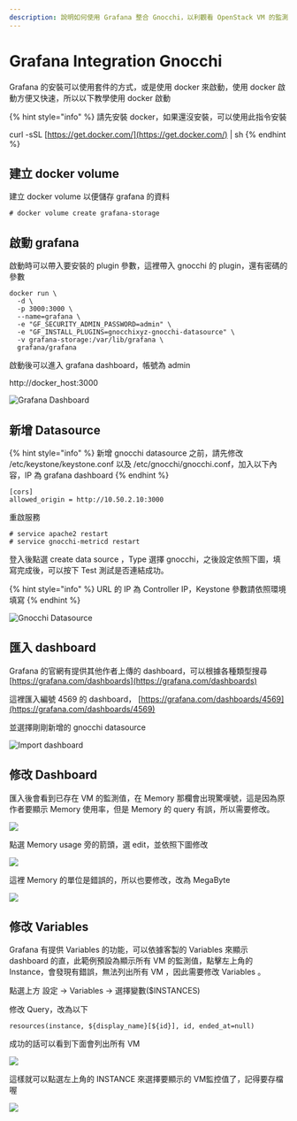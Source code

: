 ```yaml
---
description: 說明如何使用 Grafana 整合 Gnocchi，以利觀看 OpenStack VM 的監測值
---
```


# Grafana Integration Gnocchi

Grafana 的安裝可以使用套件的方式，或是使用 docker 來啟動，使用 docker 啟動方便又快速，所以以下教學使用 docker 啟動

{% hint style="info" %}
請先安裝 docker，如果還沒安裝，可以使用此指令安裝 

 curl -sSL [https://get.docker.com/](https://get.docker.com/) \| sh
{% endhint %}

## 建立 docker volume

建立 docker volume 以便儲存 grafana 的資料 

```text
# docker volume create grafana-storage
```

## 啟動 grafana

啟動時可以帶入要安裝的 plugin 參數，這裡帶入 gnocchi 的 plugin，還有密碼的參數

```text
docker run \
  -d \
  -p 3000:3000 \
  --name=grafana \
  -e "GF_SECURITY_ADMIN_PASSWORD=admin" \
  -e "GF_INSTALL_PLUGINS=gnocchixyz-gnocchi-datasource" \
  -v grafana-storage:/var/lib/grafana \
  grafana/grafana
```

啟動後可以進入 grafana dashboard，帳號為 admin

 http://docker\_host:3000

![Grafana Dashboard](.gitbook/assets/grafana_dash.jpg)

## 新增 Datasource

{% hint style="info" %}
新增 gnocchi datasource 之前，請先修改 /etc/keystone/keystone.conf 以及 /etc/gnocchi/gnocchi.conf，加入以下內容，IP 為 grafana dashboard
{% endhint %}

```text
[cors]
allowed_origin = http://10.50.2.10:3000
```

重啟服務

```text
# service apache2 restart
# service gnocchi-metricd restart
```

登入後點選 create data source ，Type 選擇 gnocchi，之後設定依照下圖，填寫完成後，可以按下 Test 測試是否連結成功。

{% hint style="info" %}
URL 的 IP 為 Controller IP，Keystone 參數請依照環境填寫
{% endhint %}

![Gnocchi Datasource](.gitbook/assets/grafana_gnocchi%20%281%29.jpg)

## 匯入 dashboard

Grafana 的官網有提供其他作者上傳的 dashboard，可以根據各種類型搜尋 [https://grafana.com/dashboards](https://grafana.com/dashboards)

這裡匯入編號 4569 的 dashboard， [https://grafana.com/dashboards/4569](https://grafana.com/dashboards/4569)

並選擇剛剛新增的 gnocchi datasource

![Import dashboard](.gitbook/assets/import%20%281%29.JPG)

## 修改 Dashboard

匯入後會看到已存在 VM 的監測值，在 Memory 那欄會出現驚嘆號，這是因為原作者要顯示 Memory 使用率，但是 Memory 的 query 有誤，所以需要修改。

![](.gitbook/assets/dashboard.JPG)

點選 Memory usage 旁的箭頭，選 edit，並依照下圖修改

![](.gitbook/assets/memory.JPG)

這裡 Memory 的單位是錯誤的，所以也要修改，改為 MegaByte

![](.gitbook/assets/unit.JPG)

## 修改 Variables

Grafana 有提供 Variables 的功能，可以依據客製的 Variables 來顯示 dashboard 的直，此範例預設為顯示所有 VM 的監測值，點擊左上角的 Instance，會發現有錯誤，無法列出所有 VM ，因此需要修改 Variables 。

點選上方 設定 -&gt; Variables -&gt; 選擇變數\($INSTANCES\)

修改 Query，改為以下

```text
resources(instance, ${display_name}[${id}], id, ended_at=null)
```

成功的話可以看到下面會列出所有 VM

![](.gitbook/assets/var.JPG)

這樣就可以點選左上角的 INSTANCE 來選擇要顯示的 VM監控值了，記得要存檔喔

![](.gitbook/assets/all.JPG)

